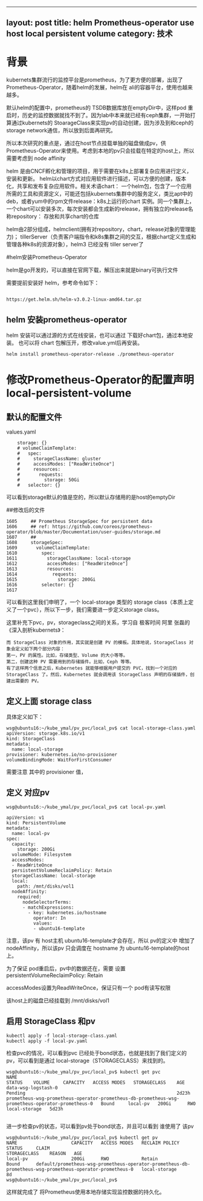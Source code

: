 

---
layout: post
title: helm Prometheus-operator use host local persistent volume
category: 技术
---



# 背景

kubernets集群流行的监控平台是prometheus，为了更方便的部署，出现了Prometheus-Operator，随着helm的发展，helm在 ali的容器平台，使用也越来越多。

默认helm的配置中，prometheus的 TSDB数据库放在emptyDir中，这样pod 重启时，历史的监控数据就找不到了。因为lab中本来就已经有ceph集群，一开始打算通过kubernets的 StoarageClass来实现pv的自动创建，因为涉及到和ceph的storage network通信，所以放到后面再研究。

所以本次研究的重点是，通过在host节点挂载单独的磁盘做成pv，供Prometheus-Operator来使用。考虑到本地的pv只会挂载在特定的host上，所以 需要考虑到 node affinity



helm 是由CNCF孵化和管理的项目，用于需要在k8s上部署复杂应用进行定义，安装和更新。 helm以chart方式对应用软件进行描述，可以方便的创建，版本化，共享和发布复杂应用软件。相关术语chart： 一个helm包，包含了一个应用所需的工具和资源定义，可能还包括kubernets集群中的服务定义，类比apt中的deb，或者yum中的rpm文件release：k8s上运行的chart 实例。同一个集群上，一个chart可以安装多次，每次安装都会生成新的release，拥有独立的release名称repository： 存放和共享chart的仓库


helm由2部分组成，helmclient(拥有对repository，chart，release对象的管理能力)； tillerServer（负责客户端指令和k8s集群之间的交互，根据chart定义生成和管理各种k8s的资源对象），helm3 已经没有 tiller server了



#helm安装Prometheus-Operator

helm是go开发的，可以直接在官网下载，解压出来就是binary可执行文件

需要提前安装好 helm，参考命令如下：

```

https://get.helm.sh/helm-v3.0.2-linux-amd64.tar.gz
```



## helm 安装prometheus-operator

helm 安装可以通过源的方式在线安装，也可以通过 下载好chart包，通过本地安装。 也可以将 chart 包解压开，修改value.yml后再安装。

```
helm install prometheus-operator-release ./prometheus-operator

```





# 修改Prometheus-Operator的配置声明local-persistent-volume



## 默认的配置文件

values.yaml

```
    storage: {}
    # volumeClaimTemplate:
    #   spec:
    #     storageClassName: gluster
    #     accessModes: ["ReadWriteOnce"]
    #     resources:
    #       requests:
    #         storage: 50Gi
    #   selector: {}

```

可以看到storage默认的值是空的，所以默认存储用的是host的emptyDir





##修改后的文件

```
1605     ## Prometheus StorageSpec for persistent data
1606     ## ref: https://github.com/coreos/prometheus-operator/blob/master/Documentation/user-guides/storage.md
1607     ##
1608     storageSpec:
1609       volumeClaimTemplate:
1610         spec:
1611           storageClassName: local-storage
1612           accessModes: ["ReadWriteOnce"]
1613           resources:
1614             requests:
1615               storage: 200Gi
1616         selector: {}
1617 

```

可以看到这里我们申明了，一个 local-storage 类型的 storage class（本质上定义了一个pvc），所以下一步，我们需要进一步定义storage class。

这里补充下pvc，pv，storageclass之间的关系，学习自 极客时间 阿里 张磊的《深入剖析kubernets》：

```
而 StorageClass 对象的作用，其实就是创建 PV 的模板。具体地说，StorageClass 对象会定义如下两个部分内容：
第一，PV 的属性。比如，存储类型、Volume 的大小等等。
第二，创建这种 PV 需要用到的存储插件。比如，Ceph 等等。
有了这样两个信息之后，Kubernetes 就能够根据用户提交的 PVC，找到一个对应的 StorageClass 了。然后，Kubernetes 就会调用该 StorageClass 声明的存储插件，创建出需要的 PV。
```





## 定义上面 storage class

具体定义如下：

```
wsg@ubuntu16:~/kube_ymal/pv_pvc/local_pv$ cat local-storage-class.yaml 
apiVersion: storage.k8s.io/v1
kind: StorageClass
metadata:
  name: local-storage
provisioner: kubernetes.io/no-provisioner
volumeBindingMode: WaitForFirstConsumer

```

需要注意 其中的 provisioner 值，



## 定义 对应pv

```
wsg@ubuntu16:~/kube_ymal/pv_pvc/local_pv$ cat local-pv.yaml 

apiVersion: v1
kind: PersistentVolume
metadata:
  name: local-pv
spec:
  capacity:
    storage: 200Gi
  volumeMode: Filesystem
  accessModes:
  - ReadWriteOnce
  persistentVolumeReclaimPolicy: Retain
  storageClassName: local-storage
  local:
    path: /mnt/disks/vol1
  nodeAffinity:
    required:
      nodeSelectorTerms:
      - matchExpressions:
        - key: kubernetes.io/hostname
          operator: In
          values:
          - ubuntu16-template
```



 注意，该pv 有 host主机 ubuntu16-template才会存在，所以 pv的定义中 增加了 nodeAffinity，所以该pv 只会调度在 hostname 为 ubuntu16-template的host上。

为了保证 pod重启后，pv中的数据还在，需要 设置 persistentVolumeReclaimPolicy: Retain

accessModes设置为ReadWriteOnce，保证只有一个 pod有读写权限

该host上的磁盘已经挂载到 /mnt/disks/vol1



## 启用 StorageClass 和pv



```
kubectl apply -f local-storage-class.yaml 
kubectl apply -f local-pv.yaml

```



检查pvc的情况，可以看到pvc 已经处于bond状态，也就是找到了我们定义的pv，可以看到是通过 local-storage（STORAGECLASS）来找到的。

```
wsg@ubuntu16:~/kube_ymal/pv_pvc/local_pv$ kubectl get pvc
NAME                                                                                               STATUS    VOLUME     CAPACITY   ACCESS MODES   STORAGECLASS    AGE
data-wsg-logstash-0                                                                                Pending                                                        2d23h
prometheus-wsg-prometheus-operator-prometheus-db-prometheus-wsg-prometheus-operator-prometheus-0   Bound     local-pv   200Gi      RWO            local-storage   5d23h


```



进一步检查pv的状态，可以看到pv处于bond状态，并且可以看到 谁使用了 该pv

```
wsg@ubuntu16:~/kube_ymal/pv_pvc/local_pv$ kubectl get pv
NAME                    CAPACITY   ACCESS MODES   RECLAIM POLICY   STATUS     CLAIM                                                                                                      STORAGECLASS    REASON   AGE
local-pv                200Gi      RWO            Retain           Bound      default/prometheus-wsg-prometheus-operator-prometheus-db-prometheus-wsg-prometheus-operator-prometheus-0   local-storage            8d
wsg@ubuntu16:~/kube_ymal/pv_pvc/local_pv$ 

```



这样就完成了 将Prometheus使用本地存储实现监控数据的持久化。

